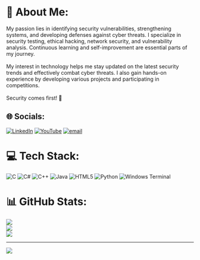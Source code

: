 # 💫 About Me:
My passion lies in identifying security vulnerabilities, strengthening systems, and developing defenses against cyber threats. I specialize in security testing, ethical hacking, network security, and vulnerability analysis. Continuous learning and self-improvement are essential parts of my journey.<br><br>My interest in technology helps me stay updated on the latest security trends and effectively combat cyber threats. I also gain hands-on experience by developing various projects and participating in competitions.<br><br>Security comes first! 🚀


## 🌐 Socials:
[![LinkedIn](https://img.shields.io/badge/LinkedIn-%230077B5.svg?logo=linkedin&logoColor=white)](https://linkedin.com/in/https://www.linkedin.com/in/omer-emre-eser/) [![YouTube](https://img.shields.io/badge/YouTube-%23FF0000.svg?logo=YouTube&logoColor=white)](https://youtube.com/@UCWXGFAlkgxw0l7R0Zeb1Jsg) [![email](https://img.shields.io/badge/Email-D14836?logo=gmail&logoColor=white)](mailto:omeremreeser58@gmail.com) 

# 💻 Tech Stack:
![C](https://img.shields.io/badge/c-%2300599C.svg?style=for-the-badge&logo=c&logoColor=white) ![C#](https://img.shields.io/badge/c%23-%23239120.svg?style=for-the-badge&logo=csharp&logoColor=white) ![C++](https://img.shields.io/badge/c++-%2300599C.svg?style=for-the-badge&logo=c%2B%2B&logoColor=white) ![Java](https://img.shields.io/badge/java-%23ED8B00.svg?style=for-the-badge&logo=openjdk&logoColor=white) ![HTML5](https://img.shields.io/badge/html5-%23E34F26.svg?style=for-the-badge&logo=html5&logoColor=white) ![Python](https://img.shields.io/badge/python-3670A0?style=for-the-badge&logo=python&logoColor=ffdd54) ![Windows Terminal](https://img.shields.io/badge/Windows%20Terminal-%234D4D4D.svg?style=for-the-badge&logo=windows-terminal&logoColor=white)
# 📊 GitHub Stats:
![](https://github-readme-stats.vercel.app/api?username=nagumo86&theme=neon&hide_border=false&include_all_commits=true&count_private=true)<br/>
![](https://nirzak-streak-stats.vercel.app/?user=nagumo86&theme=neon&hide_border=false)<br/>
![](https://github-readme-stats.vercel.app/api/top-langs/?username=nagumo86&theme=neon&hide_border=false&include_all_commits=true&count_private=true&layout=compact)

---
[![](https://visitcount.itsvg.in/api?id=nagumo86&icon=0&color=0)](https://visitcount.itsvg.in)

<!-- Proudly created with GPRM ( https://gprm.itsvg.in ) -->
